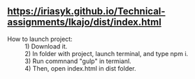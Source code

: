 https://iriasyk.github.io/Technical-assignments/Ikajo/dist/index.html
-------------

<dl>
  <dt>How to launch project:</dt>
  <dd>1) Download it.</dd>
  <dd>2) In folder with project, launch terminal, and type npm i.</dd>
  <dd>3) Run commnand "gulp" in termianl.</dd>
  <dd>4) Then, open index.html in dist folder.</dd>
</dl>
